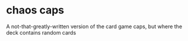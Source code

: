 # chaos caps
A not-that-greatly-written version of the card game caps, but where the deck contains random cards
